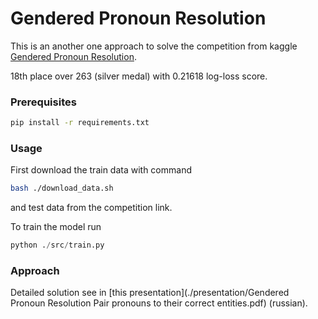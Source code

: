 # Gendered Pronoun Resolution

This is an another one approach to solve the competition from kaggle
[Gendered Pronoun Resolution](https://www.kaggle.com/c/gendered-pronoun-resolution).

18th place over 263 (silver medal) with 0.21618 log-loss score.

### Prerequisites

```bash
pip install -r requirements.txt
```

### Usage

First download the train data with command

```bash
bash ./download_data.sh
```

and test data from the competition link.

To train the model run

```python
python ./src/train.py
```

### Approach

Detailed solution see in
[this presentation](./presentation/Gendered Pronoun Resolution Pair pronouns to their correct entities.pdf) (russian).